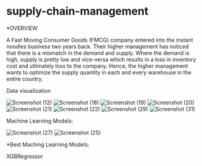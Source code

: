 # supply-chain-management
*OVERVIEW

A Fast Moving Consumer Goods (FMCG) company entered into the instant noodles business two
years back. Their higher management has noticed that there is a mismatch in the demand and
supply. Where the demand is high, supply is pretty low and vice-versa which results in a loss in
inventory cost and ultimately loss to the company. Hence, the higher management wants to
optimize the supply quantity in each and every warehouse in the entire country.

Data visualization

![Screenshot (12)](https://github.com/SOORAJ-DSML/supply-chain-management/assets/133573084/dc6522a1-c813-4aa1-b758-f05dfc3d2c24)
![Screenshot (18)](https://github.com/SOORAJ-DSML/supply-chain-management/assets/133573084/f2ea5c8f-f9e1-4b85-a5de-170c51c68f39)
![Screenshot (19)](https://github.com/SOORAJ-DSML/supply-chain-management/assets/133573084/1d084644-6db8-4aaa-94c0-ff0acff7f37e)
![Screenshot (20)](https://github.com/SOORAJ-DSML/supply-chain-management/assets/133573084/0467eb72-f262-4343-bf05-088641131e1d)
![Screenshot (21)](https://github.com/SOORAJ-DSML/supply-chain-management/assets/133573084/e6a748f4-261f-41c3-9acc-b39729b9153c)
![Screenshot (22)](https://github.com/SOORAJ-DSML/supply-chain-management/assets/133573084/ec4f6c46-87be-442b-950f-7aafae3106a6)
![Screenshot (29)](https://github.com/SOORAJ-DSML/supply-chain-management/assets/133573084/0eb56fbb-393c-4238-a556-afaa09ceffc6)
![Screenshot (31)](https://github.com/SOORAJ-DSML/supply-chain-management/assets/133573084/9ecd0afb-024d-4cb6-aa0b-96e64a51f162)

Machine Learning Models:

![Screenshot (27)](https://github.com/SOORAJ-DSML/supply-chain-management/assets/133573084/f909dd48-d24f-4b5f-904d-4d8ff239a777)
![Screenshot (25)](https://github.com/SOORAJ-DSML/supply-chain-management/assets/133573084/a29d9ca7-ec39-4e92-b1a5-5002ded3f558)

*Best Maching Learning Models:

XGBRegressor


